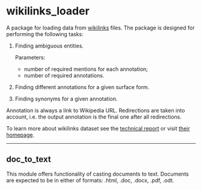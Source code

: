 # wikilinks_loader

A package for loading data from [wikilinks](http://www.iesl.cs.umass.edu/data/wiki-links) files. The package is designed
for performing the following tasks:

1.  Finding ambiguous entities.

    Parameters:
    
    *   number of required mentions for each annotation;
    *   number of required annotations.
    
2.   Finding different annotations for a given surface form.
3.   Finding synonyms for a given annotation.

Annotation is always a link to Wikipedia URL. Redirections are taken into account, i.e. the output annotation is the
final one after all redirections.

To learn more about wikilinks dataset see the [technical report](https://web.cs.umass.edu/publication/docs/2012/UM-CS-2012-015.pdf)
or visit [their homepage](http://www.iesl.cs.umass.edu/data/wiki-links).

---

## doc_to_text

This module offers functionality of casting documents to text. Documents are expected to be in either of formats: 
.html, .doc, .docx, .pdf, .odt.